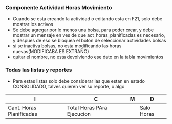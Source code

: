 ##
### Componente Actividad Horas Movimiento
- Cuando se esta creando la actividad o editando esta en F21, solo debe mostrar los activos
- Se debe agregar por lo menos una bolsa, para poder crear, y debe mostrar un mensaje en ves de que act_horas_planificadas es necesario, y despues de eso se bloquea el boton de seleccionar actividades bolsas
- si se inactiva bolsas, no esta modificando las horas nuevas(MODIFICABA ES EXTRAÑO)
- quitar el nombre, no esta devolviendo ese dato en la tabla movimientos
### Todas las listas y reportes
- Para estas listas solo debe considerar las que estan en estado CONSOLIDADO, talves quieren ver su reporte, o algo

| I                        | C                          | M   | D          |
| ------------------------ | -------------------------- | --- | ---------- |
| Cant. Horas Planificadas | Total Horas PAra Ejecucion |     | Salo Horas |

